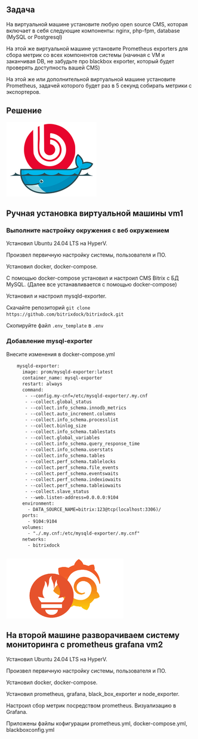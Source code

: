 ## Задача

На виртуальной машине установите любую open source CMS, которая включает в себя следующие компоненты: nginx, php-fpm, database (MySQL or Postgresql)

На этой же виртуальной машине установите Prometheus exporters для сбора метрик со всех компонентов системы (начиная с VM и заканчивая DB, не забудьте про blackbox exporter, который будет проверять доступность вашей CMS)

На этой же или дополнительной виртуальной машине установите Prometheus, задачей которого будет раз в 5 секунд собирать метрики с экспортеров.

## Решение
![Alt text](../img/logo.jpg?raw=true "BitrixDock")

## Ручная установка виртуальной машины vm1
### Выполните настройку окружения с веб окружением 

Установил Ubuntu 24.04 LTS на HyperV.

Произвел первичную настройку системы, пользователя и ПО.

Установил docker, docker-compose.

С помощью docker-compose установил и настроил CMS Bitrix с БД MySQL. (Далее все устанавливается с помощью docker-compose)

Установил и настроил mysqld-exporter. 

Скачайте репозиторий `git clone https://github.com/bitrixdock/bitrixdock.git`

Скопируйте файл `.env_template` в `.env`

### Добавление mysql-exporter
Внесите изменения в docker-compose.yml
````
    mysqld-exporter:
      image: prom/mysqld-exporter:latest
      container_name: mysql-exporter
      restart: always
      command:
       - --config.my-cnf=/etc/mysqld-exporter/.my.cnf
       - --collect.global_status
       - --collect.info_schema.innodb_metrics
       - --collect.auto_increment.columns
       - --collect.info_schema.processlist
       - --collect.binlog_size
       - --collect.info_schema.tablestats
       - --collect.global_variables
       - --collect.info_schema.query_response_time
       - --collect.info_schema.userstats
       - --collect.info_schema.tables
       - --collect.perf_schema.tablelocks
       - --collect.perf_schema.file_events
       - --collect.perf_schema.eventswaits
       - --collect.perf_schema.indexiowaits
       - --collect.perf_schema.tableiowaits
       - --collect.slave_status
       - --web.listen-address=0.0.0.0:9104
      environment:
        - DATA_SOURCE_NAME=bitrix:123@tcp(localhost:3306)/
      ports:
        - 9104:9104
      volumes:
        - "./.my.cnf:/etc/mysqld-exporter/.my.cnf"
      networks:
        - bitrixdock
````

##
![Alt text](../img/prom_graf.png?raw=true "BitrixDock")

## На второй машине разворачиваем систему мониторинга с prometheus grafana vm2

Установил Ubuntu 24.04 LTS на HyperV.

Произвел первичную настройку системы, пользователя и ПО.

Установил docker, docker-compose.

Установил prometheus, grafana, black_box_exporter и node_exporter.

Настроил сбор метрик посредством prometheus. Визуализацию в Grafana.

Приложены файлы кофигурации prometheus.yml, docker-compose.yml, blackboxconfig.yml 


